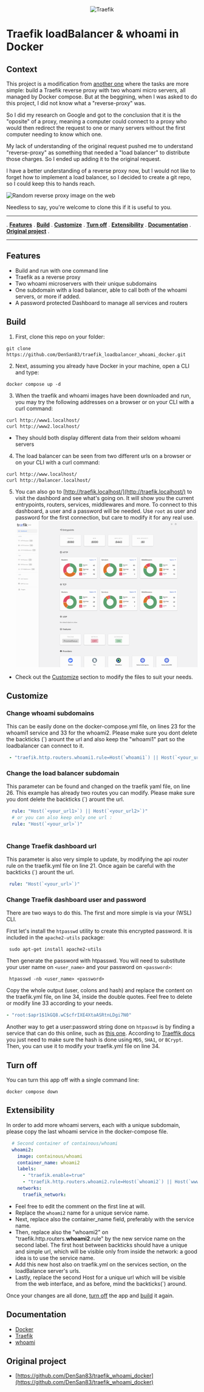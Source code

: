 <p align="center">
<img src="https://d1q6f0aelx0por.cloudfront.net/product-logos/library-traefik-logo.png" alt="Traefik" title="Traefik" />
</p>

# Traefik loadBalancer & whoami in Docker

## Context

This project is a modification from [another one](https://github.com/DenSan83/traefik_whoami_docker) where the tasks are more simple: build a Traefik reverse proxy with two whoami micro servers, all managed by Docker compose. But at the beggining, when I was asked to do this project, I did not know what a "reverse-proxy" was. 

So I did my research on Google and got to the conclusion that it is the "oposite" of a proxy, meaning a computer could connect to a proxy who would then redirect the request to one or many servers without the first computer needing to know which one. 

My lack of understanding of the original request pushed me to understand "reverse-proxy" as something that needed a "load balancer" to distribute those charges. So I ended up adding it to the original request. 

I have a better understanding of a reverse proxy now, but I would not like to forget how to implement a load balancer, so I decided to create a git repo, so I could keep this to hands reach.

![Random reverse proxy image on the web](https://academy.avast.com/hs-fs/hubfs/New_Avast_Academy/What%20is%20reversed%20proxy/What_is_Reverse_Proxy_Server.png)

Needless to say, you're welcome to clone this if it is useful to you.


---

. **[Features](#features)** .
**[Build](#build)** .
**[Customize](#customize)** .
**[Turn off](#turn-off)** .
**[Extensibility](#extensibility)** .
**[Documentation](#documentation)** .
**[Original project](#original-project)** .

---

## Features

- Build and run with one command line
- Traefik as a reverse proxy
- Two whoami microservers with their unique subdomains
- One subdomain with a load balancer, able to call both of the whoami servers, or more if added.
- A password protected Dashboard to manage all services and routers


## Build

1. First, clone this repo on your folder:

```shell
git clone https://github.com/DenSan83/traefik_loadbalancer_whoami_docker.git
```

2. Next, assuming you already have Docker in your machine, open a CLI and type:

```shell
docker compose up -d
```

3. When the traefik and whoami images have been downloaded and run, you may try the following addresses on a browser or on your CLI with a curl command:

```shell
curl http://www1.localhost/
curl http://www2.localhost/
```
- They should both display different data from their seldom whoami servers

4. The load balancer can be seen from two different urls on a browser or on your CLI with a curl command:

```shell
curl http://www.localhost/
curl http://balancer.localhost/
```

5. You can also go to [http://traefik.localhost/](http://traefik.localhost/) to visit the dashbord and see what's going on. It will show you the current entrypoints, routers, services, middlewares and more. To connect to this dashboard, a user and a password will be needed. Use `root` as user and password for the first connection, but care to modify it for any real use.
![Web UI Providers](https://raw.githubusercontent.com/traefik/traefik/v2.5/docs/content/assets/img/webui-dashboard.png)
- Check out the [Customize](#customize) section to modify the files to suit your needs.

## Customize

### Change whoami subdomains

This can be easily done on the docker-compose.yml file, on lines 23 for the whoami1 service and 33 for the whoami2. Please make sure you dont delete the backticks (\`) arount the url and also keep the "whoami1" part so the loadbalancer can connect to it.

``` yaml
 - "traefik.http.routers.whoami1.rule=Host(`whoami1`) || Host(`<your_url>`)"
```

### Change the load balancer subdomain

This parameter can be found and changed on the traefik yaml file, on line 26. This example has already two routes you can modify. Please make sure you dont delete the backticks (\`) arount the url.

``` yaml
  rule: "Host(`<your_url1>`) || Host(`<your_url2>`)"
  # or you can also keep only one url :
  rule: "Host(`<your_url>`)"
 
```

### Change Traefik dashboard url

This parameter is also very simple to update, by modifying the api router rule on the traefik.yml file on line 21. Once again be careful with the backticks (\`) arount the url.

``` yaml
 rule: "Host(`<your_url>`)"
```

### Change Traefik dashboard user and password

There are two ways to do this. The first and more simple is via your (WSL) CLI.

First let's install the `htpasswd` utility to create this encrypted password. It is included in the `apache2-utils` package:

``` shell
 sudo apt-get install apache2-utils
```
Then generate the password with htpasswd. You will need to substitute your user name on `<user_name>` and your password on `<password>`:

``` shell
 htpasswd -nb <user_name> <password>
```
Copy the whole output (user, colons and hash) and replace the content on the traefik.yml file, on line 34, inside the double quotes. Feel free to delete or modify line 33 according to your needs.

``` yaml
- "root:$apr1$1kGQ8.wC$cfrIXE4XtaASRtnLDgi7N0"
```
Another way to get a user:password string done on `htpasswd` is by finding a service that can do this online, such as [this one](https://www.web2generators.com/apache-tools/htpasswd-generator). According to [Traeffik docs](https://doc.traefik.io/traefik/middlewares/http/basicauth/#general) you just need to make sure the hash is done using `MD5`, `SHA1`, or `BCrypt`. Then, you can use it to modify your traefik.yml file on line 34.

## Turn off

You can turn this app off with a single command line:
``` shell
docker compose down
```

## Extensibility

In order to add more whoami servers, each with a unique subdomain, please copy the last whoami service in the docker-compose file.

``` yaml
  # Second container of containous/whoami
  whoami2:
    image: containous/whoami
    container_name: whoami2
    labels:
      - "traefik.enable=true"
      - "traefik.http.routers.whoami2.rule=Host(`whoami2`) || Host(`www2.localhost`)"
    networks:
      traefik_network:
```
 - Feel free to edit the comment on the first line at will. 
 - Replace the `whoami2` name for a unique service name. 
 - Next, replace also the container_name field, preferably with the service name. 
 - Then, replace also the "whoami2" on "traefik.http.routers.**whoami2**.rule" by the new service name on the second label. The first host between backticks should have a unique and simple url, which will be visible only from inside the network: a good idea is to use the service name. 
 - Add this new host also on traefik.yml on the services section, on the loadBalance server's urls. 
 - Lastly, replace the second Host for a unique url which will be visible from the web interface, and as before, mind the backticks(\`) around.

Once your changes are all done, [turn off](#turn-off) the app and [build](#build) it again.

## Documentation

- [Docker](https://docs.docker.com/)
- [Traefik](https://doc.traefik.io/traefik/)
- [whoami](https://github.com/traefik/whoami)

## Original project
- [https://github.com/DenSan83/traefik_whoami_docker](https://github.com/DenSan83/traefik_whoami_docker)